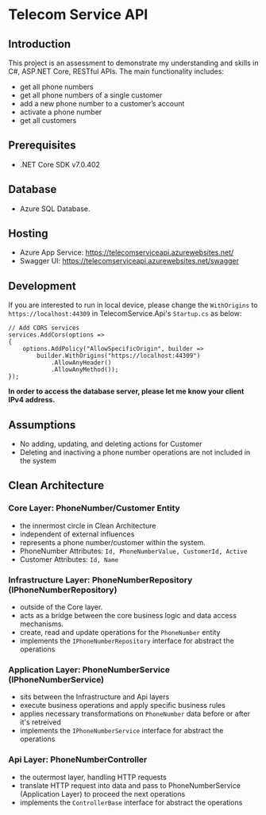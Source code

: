# Telecom Service API

## Introduction
This project is an assessment to demonstrate my understanding and skills in C#, ASP.NET Core, RESTful APIs. 
The main functionality includes:
- get all phone numbers
- get all phone numbers of a single customer
- add a new phone number to a customer’s account
- activate a phone number
- get all customers

## Prerequisites
- .NET Core SDK v7.0.402

## Database
- Azure SQL Database.

## Hosting
- Azure App Service: https://telecomserviceapi.azurewebsites.net/
- Swagger UI: https://telecomserviceapi.azurewebsites.net/swagger

## Development
If you are interested to run in local device, please change the `WithOrigins` to `https://localhost:44309` in TelecomService.Api's `Startup.cs` as below:
~~~
// Add CORS services
services.AddCors(options =>
{
    options.AddPolicy("AllowSpecificOrigin", builder =>
        builder.WithOrigins("https://localhost:44309") 
            .AllowAnyHeader()
            .AllowAnyMethod());
});
~~~

**In order to access the database server, please let me know your client IPv4 address.**

## Assumptions
- No adding, updating, and deleting actions for Customer
- Deleting and inactiving a phone number operations are not included in the system

## Clean Architecture
### Core Layer: PhoneNumber/Customer Entity
- the innermost circle in Clean Architecture
- independent of external influences
- represents a phone number/customer within the system.
- PhoneNumber Attributes: `Id, PhoneNumberValue, CustomerId, Active`
- Customer Attributes: `Id, Name`

### Infrastructure Layer: PhoneNumberRepository (IPhoneNumberRepository)
- outside of the Core layer.
- acts as a bridge between the core business logic and data access mechanisms.
- create, read and update operations for the `PhoneNumber` entity
- implements the `IPhoneNumberRepository` interface for abstract the operations

### Application Layer: PhoneNumberService (IPhoneNumberService)
- sits between the Infrastructure and Api layers
- execute business operations and apply specific business rules
- applies necessary transformations on `PhoneNumber` data before or after it's retreived
- implements the `IPhoneNumberService` interface for abstract the operations
    
### Api Layer: PhoneNumberController
- the outermost layer, handling HTTP requests
- translate HTTP request into data and pass to PhoneNumberService (Application Layer) to proceed the next operations
- implements the `ControllerBase` interface for abstract the operations
